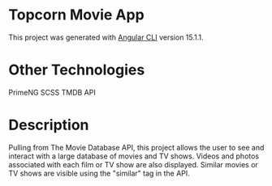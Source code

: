 # Topcorn Movie App

This project was generated with [Angular CLI](https://github.com/angular/angular-cli) version 15.1.1.

# Other Technologies

PrimeNG
SCSS
TMDB API

# Description

Pulling from The Movie Database API, this project allows the user to see and interact with a large database of movies and TV shows. Videos and photos associated with each film or TV show are also displayed. Similar movies or TV shows are visible using the "similar" tag in the API.
